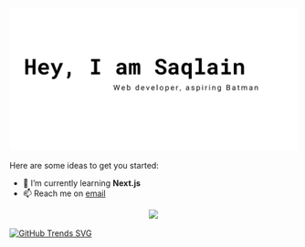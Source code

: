 ![sample2](<images/Red Minimalist And Modern Cryptocurrency Logo Banner Landscape.png>)

Here are some ideas to get you started:

- 🌱 I’m currently learning **Next.js**
- 📫 Reach me on [email](sayedsaqlayn@gmail.com)

<p align="center"> 
  <a href="https://skillicons.dev">
    <img src="https://skillicons.dev/icons?i=react,javascript,tailwind,firebase,mongodb, github" />
  </a>
</p>

[![GitHub Trends SVG](https://api.githubtrends.io/user/svg/mrbannerbear/langs?time_range=one_year&compact=True&theme=dark)](https://githubtrends.io)


